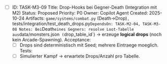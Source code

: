 - [ ] ID: TASK-M3-09
  Title: Drop-Hooks bei Gegner-Death (Integration mit M2)
  Status: Proposed
  Priority: P0
  Owner: Copilot Agent
  Created: 2025-10-24
  Artifacts: `game/systems/combat.py` (Death->Drop)`, `tests/integration/test_death_drops.py`
  DependsOn: TASK-M2-04, TASK-M3-08
  Notes:
  Bei `Death` eines Gegners: resolve Loot-Tabelle aus `data/monsters.json` (`drop_table_id`) -> erzeuge **logical drops** (noch kein Arcade-Spawning).
  Acceptance:
  - [ ] Drops sind deterministisch mit Seed; mehrere Eintraege moeglich.
  Tests:
  - [ ] Simulierter Kampf -> erwartete Drops/Anzahl pro Tabelle.
